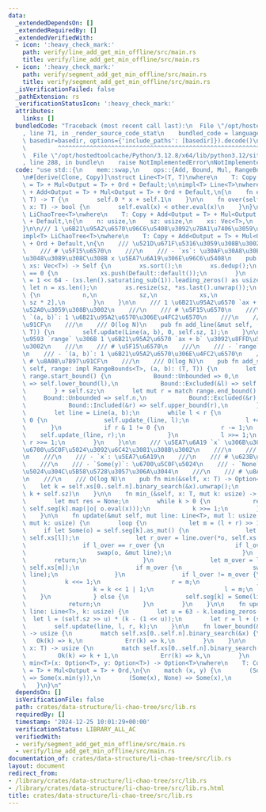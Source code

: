```yaml
---
data:
  _extendedDependsOn: []
  _extendedRequiredBy: []
  _extendedVerifiedWith:
  - icon: ':heavy_check_mark:'
    path: verify/line_add_get_min_offline/src/main.rs
    title: verify/line_add_get_min_offline/src/main.rs
  - icon: ':heavy_check_mark:'
    path: verify/segment_add_get_min_offline/src/main.rs
    title: verify/segment_add_get_min_offline/src/main.rs
  _isVerificationFailed: false
  _pathExtension: rs
  _verificationStatusIcon: ':heavy_check_mark:'
  attributes:
    links: []
  bundledCode: "Traceback (most recent call last):\n  File \"/opt/hostedtoolcache/Python/3.12.8/x64/lib/python3.12/site-packages/onlinejudge_verify/documentation/build.py\"\
    , line 71, in _render_source_code_stat\n    bundled_code = language.bundle(stat.path,\
    \ basedir=basedir, options={'include_paths': [basedir]}).decode()\n          \
    \         ^^^^^^^^^^^^^^^^^^^^^^^^^^^^^^^^^^^^^^^^^^^^^^^^^^^^^^^^^^^^^^^^^^^^^^^^^^^^^^^^^\n\
    \  File \"/opt/hostedtoolcache/Python/3.12.8/x64/lib/python3.12/site-packages/onlinejudge_verify/languages/rust.py\"\
    , line 288, in bundle\n    raise NotImplementedError\nNotImplementedError\n"
  code: "use std::{\n    mem::swap,\n    ops::{Add, Bound, Mul, RangeBounds},\n};\n\
    \n#[derive(Clone, Copy)]\nstruct Line<T>(T, T)\nwhere\n    T: Copy + Add<Output\
    \ = T> + Mul<Output = T> + Ord + Default;\n\nimpl<T> Line<T>\nwhere\n    T: Copy\
    \ + Add<Output = T> + Mul<Output = T> + Ord + Default,\n{\n    fn eval(self, x:\
    \ T) -> T {\n        self.0 * x + self.1\n    }\n\n    fn over(self, other: Self,\
    \ x: T) -> bool {\n        self.eval(x) < other.eval(x)\n    }\n}\n\npub struct\
    \ LiChaoTree<T>\nwhere\n    T: Copy + Add<Output = T> + Mul<Output = T> + Ord\
    \ + Default,\n{\n    n: usize,\n    sz: usize,\n    xs: Vec<T>,\n    seg: Vec<Option<Line<T>>>,\n\
    }\n\n/// 1 \u6B21\u95A2\u6570\u96C6\u5408\u3092\u7BA1\u7406\u3059\u308B\u3002\n\
    impl<T> LiChaoTree<T>\nwhere\n    T: Copy + Add<Output = T> + Mul<Output = T>\
    \ + Ord + Default,\n{\n    /// \u521D\u671F\u5316\u3059\u308B\u3002\n    ///\n\
    \    /// # \u5F15\u6570\n    ///\n    /// - `xs`: \u30AF\u30A8\u30EA\u3067\u4E0E\
    \u3048\u3089\u308C\u308B x \u5EA7\u6A19\u306E\u96C6\u5408\n    pub fn new(mut\
    \ xs: Vec<T>) -> Self {\n        xs.sort();\n        xs.dedup();\n        if xs.len()\
    \ == 0 {\n            xs.push(Default::default());\n        }\n        let sz\
    \ = 1 << 64 - (xs.len().saturating_sub(1)).leading_zeros() as usize;\n       \
    \ let n = xs.len();\n        xs.resize(sz, *xs.last().unwrap());\n        Self\
    \ {\n            n,\n            sz,\n            xs,\n            seg: vec![None;\
    \ sz * 2],\n        }\n    }\n\n    /// 1 \u6B21\u95A2\u6570 `ax + b` \u3092\u8FFD\
    \u52A0\u3059\u308B\u3002\n    ///\n    /// # \u5F15\u6570\n    ///\n    /// -\
    \ `(a, b)`: 1 \u6B21\u95A2\u6570\u306E\u4FC2\u6570\n    ///\n    /// # \u8A08\u7B97\
    \u91CF\n    ///\n    /// O(log N)\n    pub fn add_line(&mut self, (a, b): (T,\
    \ T)) {\n        self.update(Line(a, b), 0, self.sz, 1);\n    }\n\n    /// \u533A\
    \u9593 `range` \u306B 1 \u6B21\u95A2\u6570 `ax + b` \u3092\u8FFD\u52A0\u3059\u308B\
    \u3002\n    ///\n    /// # \u5F15\u6570\n    ///\n    /// - `range`: \u533A\u9593\
    \n    /// - `(a, b)`: 1 \u6B21\u95A2\u6570\u306E\u4FC2\u6570\n    ///\n    ///\
    \ # \u8A08\u7B97\u91CF\n    ///\n    /// O(log N)\n    pub fn add_segment(&mut\
    \ self, range: impl RangeBounds<T>, (a, b): (T, T)) {\n        let mut l = match\
    \ range.start_bound() {\n            Bound::Unbounded => 0,\n            Bound::Included(&l)\
    \ => self.lower_bound(l),\n            Bound::Excluded(&l) => self.upper_bound(l),\n\
    \        } + self.sz;\n        let mut r = match range.end_bound() {\n       \
    \     Bound::Unbounded => self.n,\n            Bound::Excluded(&r) => self.lower_bound(r),\n\
    \            Bound::Included(&r) => self.upper_bound(r),\n        } + self.sz;\n\
    \        let line = Line(a, b);\n        while l < r {\n            if l & 1 !=\
    \ 0 {\n                self.update_(line, l);\n                l += 1;\n     \
    \       }\n            if r & 1 != 0 {\n                r -= 1;\n            \
    \    self.update_(line, r);\n            }\n            l >>= 1;\n           \
    \ r >>= 1;\n        }\n    }\n\n    /// \u5EA7\u6A19 `x` \u306B\u304A\u3051\u308B\
    \u6700\u5C0F\u5024\u3092\u6C42\u3081\u308B\u3002\n    ///\n    /// # \u5F15\u6570\
    \n    ///\n    /// - `x`: \u5EA7\u6A19\n    ///\n    /// # \u623B\u308A\u5024\n\
    \    ///\n    /// - `Some(y)`: \u6700\u5C0F\u5024\n    /// - `None`: \u6700\u5C0F\
    \u5024\u304C\u5B58\u5728\u3057\u306A\u3044\n    ///\n    /// # \u8A08\u7B97\u91CF\
    \n    ///\n    /// O(log N)\n    pub fn min(&self, x: T) -> Option<T> {\n    \
    \    let k = self.xs[0..self.n].binary_search(&x).unwrap();\n        self.min_(x,\
    \ k + self.sz)\n    }\n\n    fn min_(&self, x: T, mut k: usize) -> Option<T> {\n\
    \        let mut res = None;\n        while k > 0 {\n            res = min(res,\
    \ self.seg[k].map(|o| o.eval(x)));\n            k >>= 1;\n        }\n        res\n\
    \    }\n\n    fn update(&mut self, mut line: Line<T>, mut l: usize, mut r: usize,\
    \ mut k: usize) {\n        loop {\n            let m = (l + r) >> 1;\n       \
    \     if let Some(o) = self.seg[k].as_mut() {\n                let l_over = line.over(*o,\
    \ self.xs[l]);\n                let r_over = line.over(*o, self.xs[r - 1]);\n\
    \                if l_over == r_over {\n                    if l_over {\n    \
    \                    swap(o, &mut line);\n                    }\n            \
    \        return;\n                }\n                let m_over = line.over(*o,\
    \ self.xs[m]);\n                if m_over {\n                    swap(o, &mut\
    \ line);\n                }\n                if l_over != m_over {\n         \
    \           k <<= 1;\n                    r = m;\n                } else {\n \
    \                   k = k << 1 | 1;\n                    l = m;\n            \
    \    }\n            } else {\n                self.seg[k] = Some(line);\n    \
    \            return;\n            }\n        }\n    }\n\n    fn update_(&mut self,\
    \ line: Line<T>, k: usize) {\n        let u = 63 - k.leading_zeros();\n      \
    \  let l = (self.sz >> u) * (k - (1 << u));\n        let r = l + (self.sz >> u);\n\
    \        self.update(line, l, r, k);\n    }\n\n    fn lower_bound(&self, x: T)\
    \ -> usize {\n        match self.xs[0..self.n].binary_search(&x) {\n         \
    \   Ok(k) => k,\n            Err(k) => k,\n        }\n    }\n\n    fn upper_bound(&self,\
    \ x: T) -> usize {\n        match self.xs[0..self.n].binary_search(&x) {\n   \
    \         Ok(k) => k + 1,\n            Err(k) => k,\n        }\n    }\n}\n\nfn\
    \ min<T>(x: Option<T>, y: Option<T>) -> Option<T>\nwhere\n    T: Copy + Add<Output\
    \ = T> + Mul<Output = T> + Ord,\n{\n    match (x, y) {\n        (Some(x), Some(y))\
    \ => Some(x.min(y)),\n        (Some(x), None) => Some(x),\n        _ => y,\n \
    \   }\n}\n"
  dependsOn: []
  isVerificationFile: false
  path: crates/data-structure/li-chao-tree/src/lib.rs
  requiredBy: []
  timestamp: '2024-12-25 10:01:29+00:00'
  verificationStatus: LIBRARY_ALL_AC
  verifiedWith:
  - verify/segment_add_get_min_offline/src/main.rs
  - verify/line_add_get_min_offline/src/main.rs
documentation_of: crates/data-structure/li-chao-tree/src/lib.rs
layout: document
redirect_from:
- /library/crates/data-structure/li-chao-tree/src/lib.rs
- /library/crates/data-structure/li-chao-tree/src/lib.rs.html
title: crates/data-structure/li-chao-tree/src/lib.rs
---
```

